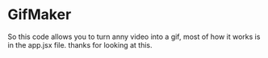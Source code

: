 # GifMaker

So this code allows you to turn anny video into a gif, most of how it works is in the app.jsx file. thanks for looking at this. 
